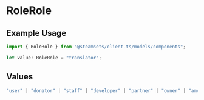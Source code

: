 # RoleRole

## Example Usage

```typescript
import { RoleRole } from "@steamsets/client-ts/models/components";

let value: RoleRole = "translator";
```

## Values

```typescript
"user" | "donator" | "staff" | "developer" | "partner" | "owner" | "amethyst" | "amber" | "emerald" | "sapphire" | "ruby" | "diamond" | "contributor" | "early_supporter" | "beta" | "translator"
```